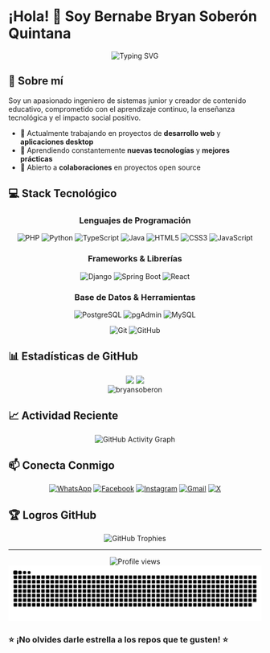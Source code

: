 # ¡Hola! 👋 Soy Bernabe Bryan Soberón Quintana

<div align="center">
  <img src="https://readme-typing-svg.herokuapp.com?font=Fira+Code&size=30&duration=3000&pause=1000&color=00D9FF&center=true&vCenter=true&width=700&lines=Estudiante+de+Ingenier%C3%ADa+de+Sistemas;Aprendiendo+nuevas+tecnolog%C3%ADas;Desarrollador+en+formaci%C3%B3n" alt="Typing SVG" />
</div>

## 🚀 Sobre mí

Soy un apasionado ingeniero de sistemas junior y creador de contenido educativo, comprometido con el aprendizaje continuo, la enseñanza tecnológica y el impacto social positivo.

- 🔭 Actualmente trabajando en proyectos de **desarrollo web** y **aplicaciones desktop**
- 🌱 Aprendiendo constantemente **nuevas tecnologías** y **mejores prácticas**
- 👯 Abierto a **colaboraciones** en proyectos open source

## 💻 Stack Tecnológico

<div align="center">

### Lenguajes de Programación

![PHP](https://img.shields.io/badge/PHP-777BB4?style=for-the-badge&logo=php&logoColor=white)
![Python](https://img.shields.io/badge/Python-3776AB?style=for-the-badge&logo=python&logoColor=white)
![TypeScript](https://img.shields.io/badge/TypeScript-007ACC?style=for-the-badge&logo=typescript&logoColor=white)
![Java](https://img.shields.io/badge/Java-ED8B00?style=for-the-badge&logo=openjdk&logoColor=white)
![HTML5](https://img.shields.io/badge/HTML5-E34F26?style=for-the-badge&logo=html5&logoColor=white)
![CSS3](https://img.shields.io/badge/CSS3-1572B6?style=for-the-badge&logo=css3&logoColor=white)
![JavaScript](https://img.shields.io/badge/JavaScript-F7DF1E?style=for-the-badge&logo=javascript&logoColor=black)

### Frameworks & Librerías

![Django](https://img.shields.io/badge/Django-092E20?style=for-the-badge&logo=django&logoColor=white)
![Spring Boot](https://img.shields.io/badge/Spring%20Boot-6DB33F?style=for-the-badge&logo=spring-boot&logoColor=white)
![React](https://img.shields.io/badge/React-20232A?style=for-the-badge&logo=react&logoColor=61DAFB)

### Base de Datos & Herramientas

![PostgreSQL](https://img.shields.io/badge/PostgreSQL-336791?style=for-the-badge&logo=postgresql&logoColor=white)
![pgAdmin](https://img.shields.io/badge/pgAdmin-3C99DC?style=for-the-badge&logo=pgadmin&logoColor=white)
![MySQL](https://img.shields.io/badge/MySQL-00000F?style=for-the-badge&logo=mysql&logoColor=white)

![Git](https://img.shields.io/badge/Git-F05032?style=for-the-badge&logo=git&logoColor=white)
![GitHub](https://img.shields.io/badge/GitHub-100000?style=for-the-badge&logo=github&logoColor=white)

</div>

## 📊 Estadísticas de GitHub

<div align="center">
  <img height="180em" src="https://github-readme-stats.vercel.app/api?username=bryansoberon&show_icons=true&theme=radical&hide_border=true&bg_color=0d1117"/>
  <img height="180em" src="https://github-readme-stats.vercel.app/api/top-langs/?username=bryansoberon&layout=compact&langs_count=8&theme=radical&hide_border=true&bg_color=0d1117"/>
</div>

<div align="center">
  <img src="https://github-readme-streak-stats.herokuapp.com/?user=bryansoberon&theme=radical&hide_border=true&background=0d1117" alt="bryansoberon" />
</div>

## 📈 Actividad Reciente

<div align="center">
  <img src="https://github-readme-activity-graph.vercel.app/graph?username=bryansoberon&theme=react-dark&hide_border=true&bg_color=0d1117" alt="GitHub Activity Graph" />
</div>


## 📫 Conecta Conmigo

<div align="center">

[![WhatsApp](https://img.shields.io/badge/WhatsApp-25D366?style=for-the-badge&logo=whatsapp&logoColor=white)](https://wa.me/933698031)
[![Facebook](https://img.shields.io/badge/Facebook-1877F2?style=for-the-badge&logo=facebook&logoColor=white)](https://www.facebook.com/bryansoberon.7)
[![Instagram](https://img.shields.io/badge/Instagram-E4405F?style=for-the-badge&logo=instagram&logoColor=white)](https://www.instagram.com/bryansoberon/)
[![Gmail](https://img.shields.io/badge/Gmail-D14836?style=for-the-badge&logo=gmail&logoColor=white)](mailto:briansoberonq@gmail.com)
[![X](https://img.shields.io/badge/X-000000?style=for-the-badge&logo=twitter&logoColor=white)](https://x.com/BryanEseCu)

</div>

## 🏆 Logros GitHub

<div align="center">
  <img src="https://github-profile-trophy.vercel.app/?username=bryansoberon&theme=radical&no-frame=true&no-bg=true&margin-w=4&row=1" alt="GitHub Trophies" />
</div>

---

<div align="center">
  <img src="https://komarev.com/ghpvc/?username=bryansoberon&color=blueviolet&style=for-the-badge&label=VISITAS+AL+PERFIL" alt="Profile views" />
  
  
  <img src="https://raw.githubusercontent.com/platane/snk/output/github-contribution-grid-snake-dark.svg" alt="Snake animation" />
</div>

### ⭐ **¡No olvides darle estrella a los repos que te gusten!** ⭐
